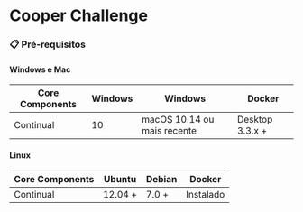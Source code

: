 # Cooper Challenge

### 📋 Pré-requisitos

#### Windows e Mac

Core Components | Windows | Windows | Docker
----------------|---------|---------|---------
 Continual | 10 | macOS 10.14 ou mais recente | Desktop 3.3.x + |

#### Linux

Core Components | Ubuntu | Debian | Docker
----------------|--------|--------|--------
 Continual | 12.04 + | 7.0 + | Instalado |
